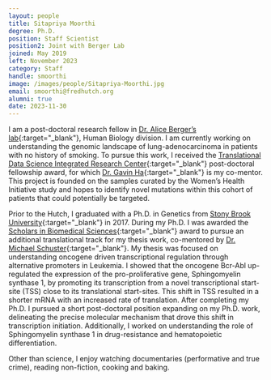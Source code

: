 ```yaml
---
layout: people
title: Sitapriya Moorthi
degree: Ph.D.
position: Staff Scientist
position2: Joint with Berger Lab
joined: May 2019
left: November 2023
category: Staff
handle: smoorthi
image: /images/people/Sitapriya-Moorthi.jpg
email: smoorthi@fredhutch.org
alumni: true
date: 2023-11-30
---
```


I am a post-doctoral research fellow in [Dr. Alice Berger’s lab](https://research.fhcrc.org/berger/en.html?_ga=2.117290063.897171873.1567703700-1382117265.1550796936){:target="_blank"}, Human Biology division. I am currently working on understanding the genomic landscape of lung-adenocarcinoma in patients with no history of smoking. To pursue this work, I received the [Translational Data Science Integrated Research Center](https://www.fredhutch.org/en/research/institutes-networks-ircs/translational-data-science-integrated-research-center.html){:target="_blank"} post-doctoral fellowship award, for which [Dr. Gavin Ha](/people/Gavin-Ha/){:target="_blank"} is my co-mentor. This project is founded on the samples curated by the Women’s Health Initiative study and hopes to identify novel mutations within this cohort of patients that could potentially be targeted. 

Prior to the Hutch, I graduated with a Ph.D. in Genetics from [Stony Brook University](https://www.stonybrook.edu/){:target="_blank"} in 2017. During my Ph.D. I was awarded the [Scholars in Biomedical Sciences](https://renaissance.stonybrookmedicine.edu/sbms){:target="_blank"} award to pursue an additional translational track for my thesis work, co-mentored by [Dr. Michael Schuster](https://www.stonybrook.edu/experts/profile/michael-schuster){:target="_blank"}. My thesis was focused on understanding oncogene driven transcriptional regulation through alternative promoters in Leukemia. I showed that the oncogene Bcr-Abl up-regulated the expression of the pro-proliferative gene, Sphingomyelin synthase 1, by promoting its transcription from a novel transcriptional start-site (TSS) close to its translational start-sites. This shift in TSS resulted in a shorter mRNA with an increased rate of translation. After completing my Ph.D. I pursued a short post-doctoral position expanding on my Ph.D. work, delineating the precise molecular mechanism that drove this shift in transcription initiation. Additionally, I worked on understanding the role of Sphingomyelin synthase 1 in drug-resistance and hematopoietic differentiation.  

Other than science, I enjoy watching documentaries (performative and true crime), reading non-fiction, cooking and baking.

